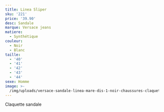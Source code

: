 ```yaml
---
title: Linea Sliper
sku: '221'
price: '39.90'
desc: Sandale
marque: Versace jeans
matiere:
  - Synthétique
couleur:
  - Noir
  - Blanc
taille:
  - '40'
  - '41'
  - '42'
  - '43'
  - '44'
sexe: Homme
image: >-
  /img/uploads/versace-sandale-linea-mare-dis-1-noir-chaussures-claquettes-7b6hutyy-2088-600x600_0.jpg
---
```

Claquette sandale
